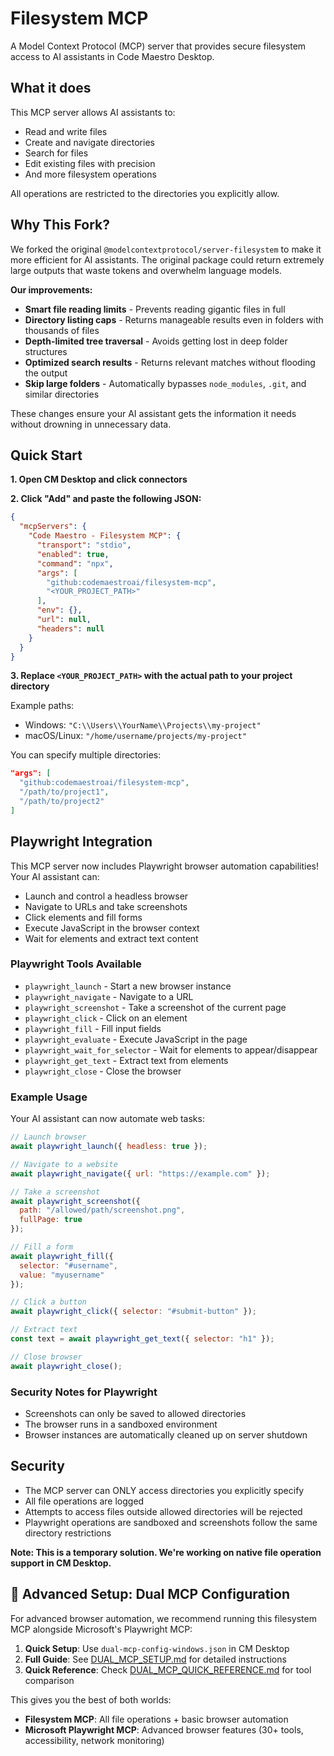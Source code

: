 # Filesystem MCP

A Model Context Protocol (MCP) server that provides secure filesystem access to AI assistants in Code Maestro Desktop.

## What it does

This MCP server allows AI assistants to:
- Read and write files
- Create and navigate directories
- Search for files
- Edit existing files with precision
- And more filesystem operations

All operations are restricted to the directories you explicitly allow.

## Why This Fork?

We forked the original `@modelcontextprotocol/server-filesystem` to make it more efficient for AI assistants. The original package could return extremely large outputs that waste tokens and overwhelm language models.

**Our improvements:**
- **Smart file reading limits** - Prevents reading gigantic files in full
- **Directory listing caps** - Returns manageable results even in folders with thousands of files
- **Depth-limited tree traversal** - Avoids getting lost in deep folder structures
- **Optimized search results** - Returns relevant matches without flooding the output
- **Skip large folders** - Automatically bypasses `node_modules`, `.git`, and similar directories

These changes ensure your AI assistant gets the information it needs without drowning in unnecessary data.

## Quick Start

**1. Open CM Desktop and click connectors**

**2. Click "Add" and paste the following JSON:**

```json
{
  "mcpServers": {
    "Code Maestro - Filesystem MCP": {
      "transport": "stdio",
      "enabled": true,
      "command": "npx",
      "args": [
        "github:codemaestroai/filesystem-mcp",
        "<YOUR_PROJECT_PATH>"
      ],
      "env": {},
      "url": null,
      "headers": null
    }
  }
}
```

**3. Replace `<YOUR_PROJECT_PATH>` with the actual path to your project directory**

Example paths:
- Windows: `"C:\\Users\\YourName\\Projects\\my-project"`
- macOS/Linux: `"/home/username/projects/my-project"`

You can specify multiple directories:
```json
"args": [
  "github:codemaestroai/filesystem-mcp",
  "/path/to/project1",
  "/path/to/project2"
]
```

## Playwright Integration

This MCP server now includes Playwright browser automation capabilities! Your AI assistant can:

- Launch and control a headless browser
- Navigate to URLs and take screenshots
- Click elements and fill forms
- Execute JavaScript in the browser context
- Wait for elements and extract text content

### Playwright Tools Available

- `playwright_launch` - Start a new browser instance
- `playwright_navigate` - Navigate to a URL
- `playwright_screenshot` - Take a screenshot of the current page
- `playwright_click` - Click on an element
- `playwright_fill` - Fill input fields
- `playwright_evaluate` - Execute JavaScript in the page
- `playwright_wait_for_selector` - Wait for elements to appear/disappear
- `playwright_get_text` - Extract text from elements
- `playwright_close` - Close the browser

### Example Usage

Your AI assistant can now automate web tasks:

```javascript
// Launch browser
await playwright_launch({ headless: true });

// Navigate to a website
await playwright_navigate({ url: "https://example.com" });

// Take a screenshot
await playwright_screenshot({ 
  path: "/allowed/path/screenshot.png",
  fullPage: true 
});

// Fill a form
await playwright_fill({ 
  selector: "#username", 
  value: "myusername" 
});

// Click a button
await playwright_click({ selector: "#submit-button" });

// Extract text
const text = await playwright_get_text({ selector: "h1" });

// Close browser
await playwright_close();
```

### Security Notes for Playwright

- Screenshots can only be saved to allowed directories
- The browser runs in a sandboxed environment
- Browser instances are automatically cleaned up on server shutdown

## Security

- The MCP server can ONLY access directories you explicitly specify
- All file operations are logged
- Attempts to access files outside allowed directories will be rejected
- Playwright operations are sandboxed and screenshots follow the same directory restrictions

**Note: This is a temporary solution. We're working on native file operation support in CM Desktop.**

## 🚀 Advanced Setup: Dual MCP Configuration

For advanced browser automation, we recommend running this filesystem MCP alongside Microsoft's Playwright MCP:

1. **Quick Setup**: Use `dual-mcp-config-windows.json` in CM Desktop
2. **Full Guide**: See [DUAL_MCP_SETUP.md](DUAL_MCP_SETUP.md) for detailed instructions
3. **Quick Reference**: Check [DUAL_MCP_QUICK_REFERENCE.md](DUAL_MCP_QUICK_REFERENCE.md) for tool comparison

This gives you the best of both worlds:
- **Filesystem MCP**: All file operations + basic browser automation
- **Microsoft Playwright MCP**: Advanced browser features (30+ tools, accessibility, network monitoring)